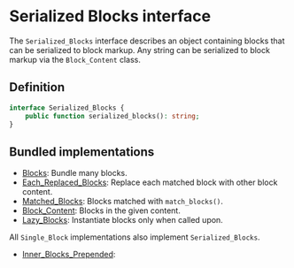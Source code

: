 # Serialized Blocks interface

The `Serialized_Blocks` interface describes an object containing blocks that can be serialized to block markup. Any string can be serialized to block markup via the `Block_Content` class.

## Definition

```php
interface Serialized_Blocks {
	public function serialized_blocks(): string;
}
```

## Bundled implementations

- [Blocks](https://github.com/alleyinteractive/wp-type-extensions/blob/main/src/alley/wp/blocks/class-blocks.php): Bundle many blocks.
- [Each_Replaced_Blocks](https://github.com/alleyinteractive/wp-type-extensions/blob/main/src/alley/wp/blocks/class-each-replaced-blocks.php): Replace each matched block with other block content.
- [Matched_Blocks](https://github.com/alleyinteractive/wp-type-extensions/blob/main/src/alley/wp/blocks/class-matched-blocks.php): Blocks matched with `match_blocks()`.
- [Block_Content](https://github.com/alleyinteractive/wp-type-extensions/blob/main/src/alley/wp/blocks/class-block-content.php): Blocks in the given content.
- [Lazy_Blocks](https://github.com/alleyinteractive/wp-type-extensions/blob/main/src/alley/wp/blocks/class-lazy-blocks.php): Instantiate blocks only when called upon.

All `Single_Block` implementations also implement `Serialized_Blocks`.

- [Inner_Blocks_Prepended](https://github.com/alleyinteractive/wp-type-extensions/blob/main/src/alley/wp/blocks/class-inner-blocks-prepended.php):
